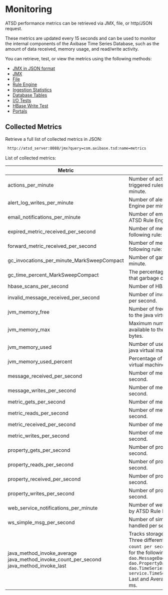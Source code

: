 # Monitoring

ATSD performance metrics can be retrieved via JMX, file, or http/JSON
request.

These metrics are updated every 15 seconds and can be used to monitor
the internal components of the Axibase Time Series Database, such as the
amount of data received, memory usage, and read/write activity.

You can retrieve, test, or view the metrics using the following methods:

-   [JMX in JSON format](monitoring-metrics/json.md "ATSD Metrics – JSON")
-   [JMX](monitoring-metrics/jmx.md "ATSD Metrics – JMX")
-   [File](monitoring-metrics/file.md  "ATSD Metrics – File")
-   [Rule Engine](monitoring-metrics/rule-engine.md  "ATSD Metrics – Rule Engine")
-   [Ingestion Statistics](monitoring-metrics/ingestion-statistics.md  "ATSD Metrics – Ingestion Statistics")
-   [Database Tables](monitoring-metrics/database-tables.md  "ATSD Metrics – Database Tables")
-   [I/O Tests](monitoring-metrics/io-tests.md  "ATSD Metrics – I/O Tests")
-   [HBase Write Test](monitoring-metrics/hbase-write-test.md  "ATSD Metrics – HBase Write Test")
-   [Portals](monitoring-metrics/portals.md  "ATSD Metrics – Portals")

## Collected Metrics

Retrieve a full list of collected metrics in JSON:

```sh
 http://atsd_server:8088/jmx?query=com.axibase.tsd:name=metrics           
```

List of collected metrics:

| Metric | Description |
| --- | --- |
| actions_per_minute | Number of actions taken (based on triggered rules) by ATSD Rule Engine per minute. |
| alert_log_writes_per_minute | Number of alerts raised by ATSD Rule Engine per minute. |
| email_notifications_per_minute | Number of email notifications sent by ATSD Rule Engine per minute. |
| expired_metric_received_per_second | Number of metrics that satisfy the following rule: `now - timestamp > 1 hour` |
| forward_metric_received_per_second | Number of metrics that satisfy the following rule: `timestamp - now > 1 hour` |
| gc_invocations_per_minute_MarkSweepCompact | Number of garbage collection calls per minute. |
| gc_time_percent_MarkSweepCompact | The percentage of time in between calls that garbage collection took. |
| hbase_scans_per_second | Number of HBase searches per second. |
| invalid_message_received_per_second | Number of invalid messages received per second. |
| jvm_memory_free | Number of free memory bytes available to the java virtual machine. |
| jvm_memory_max | Maximum number of memory space available to the java virtual machine, in bytes. |
| jvm_memory_used | Number of used memory bytes by the java virtual machine. |
| jvm_memory_used_percent | Percentage of memory used by the java virtual machine. |
| message_received_per_second | Number of messages received per second. |
| message_writes_per_second | Number of messages stored on disk per second. |
| metric_gets_per_second | Number of metrics retrieved per second. |
| metric_reads_per_second | Number of metrics read from disk per second. |
| metric_received_per_second | Number of metrics received per second. |
| metric_writes_per_second | Number of metrics stored on disk per second. |
| property_gets_per_second | Number of properties retrieved per second. |
| property_reads_per_second | Number of properties read from disk per second. |
| property_received_per_second | Number of properties received per second. |
| property_writes_per_second | Number of properties stored on disk per second. |
| web_service_notifications_per_minute | Number of web service notifications sent by ATSD Rule Engine per minute.|
| ws_simple_msg_per_second | Number of simple web socket messages handled per second. |
| java_method_invoke_average java_method_invoke_count_per_second java_method_invoke_last | Tracks storage performance methods. Three different aggregations, `average`, `count per second` and `last`, are collected for the following methods: `dao.MessageDaoImpl.putBatch` `dao.PropertyDaoImpl.search` `dao.TimeSeriesDaoImpl.putBatch` `service.TimeSeriesServiceImpl.putBatch` Last and Average are collected as time in ms. |
